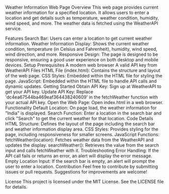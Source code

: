 Weather Information Web Page
Overview
This web page provides current weather information for a specified location. It allows users to enter a location and get details such as temperature, weather condition, humidity, wind speed, and more. The weather data is fetched using the WeatherAPI service.

Features
Search Bar: Users can enter a location to get current weather information.
Weather Information Display: Shows the current weather condition, temperature (in Celsius and Fahrenheit), humidity, wind speed, wind direction, and more.
Responsive Design: The page is designed to be responsive, ensuring a good user experience on both desktop and mobile devices.
Setup
Prerequisites
A modern web browser
A valid API key from WeatherAPI
Files
HTML File (index.html): Contains the structure and layout of the web page.
CSS Styles: Embedded within the HTML file for styling the page.
JavaScript: Embedded within the HTML file to handle API calls and dynamic updates.
Getting Started
Obtain API Key: Sign up at WeatherAPI to get your API key.
Update API Key: Replace 'dc4ea67544ba469eaf364438240609' in the fetchWeather function with your actual API key.
Open the Web Page: Open index.html in a web browser.
Functionality
Default Location: On page load, the weather information for "India" is displayed.
Search Function: Enter a location in the search bar and click "Search" to get the current weather for that location.
Code Details
HTML Structure: Defines the layout of the page including the search bar and weather information display area.
CSS Styles: Provides styling for the page, including responsiveness for smaller screens.
JavaScript Functions:
fetchWeather(location): Fetches weather data from the WeatherAPI and updates the display.
searchWeather(): Retrieves the value from the search input and calls fetchWeather with it.
Troubleshooting
Error Handling: If the API call fails or returns an error, an alert will display the error message.
Empty Location Input: If the search bar is empty, an alert will prompt the user to enter a location.
Contribution
Feel free to contribute by submitting issues or pull requests. Suggestions for improvements are welcome!

License
This project is licensed under the MIT License. See the LICENSE file for details.

